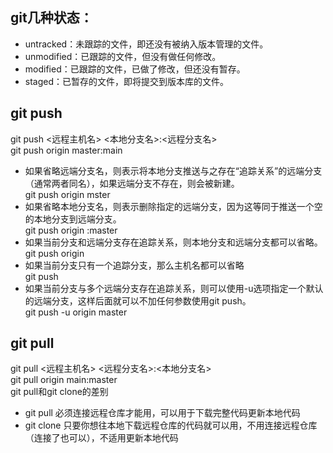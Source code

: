 ## git几种状态：  
- untracked：未跟踪的文件，即还没有被纳入版本管理的文件。  
- unmodified：已跟踪的文件，但没有做任何修改。  
- modified：已跟踪的文件，已做了修改，但还没有暂存。  
- staged：已暂存的文件，即将提交到版本库的文件。  

## git push  
git push <远程主机名> <本地分支名>:<远程分支名>  
git push origin master:main
- 如果省略远端分支名，则表示将本地分支推送与之存在“追踪关系”的远端分支（通常两者同名），如果远端分支不存在，则会被新建。  
git push origin mster  
- 如果省略本地分支名，则表示删除指定的远端分支，因为这等同于推送一个空的本地分支到远端分支。  
git push origin :master  
- 如果当前分支和远端分支存在追踪关系，则本地分支和远端分支都可以省略。  
git push origin  
- 如果当前分支只有一个追踪分支，那么主机名都可以省略  
git push  
- 如果当前分支与多个远端分支存在追踪关系，则可以使用-u选项指定一个默认的远端分支，这样后面就可以不加任何参数使用git push。  
git push -u origin master  

## git pull  
git pull <远程主机名> <远程分支名>:<本地分支名>  
git pull origin main:master  
git pull和git clone的差别  
- git pull 必须连接远程仓库才能用，可以用于下载完整代码更新本地代码  
- git clone 只要你想往本地下载远程仓库的代码就可以用，不用连接远程仓库（连接了也可以），不适用更新本地代码  
